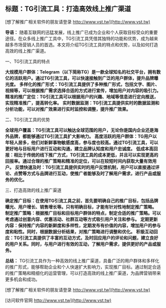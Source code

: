 ## **标题：TG引流工具：打造高效线上推广渠道**

[想了解推广相关软件的朋友请登录 http://www.vst.tw](http://www.vst.tw)

**导语：**
随着互联网的迅猛发展，线上推广已成为企业和个人获取目标受众的重要途径。在众多线上推广工具中，TG引流工具凭借其独特的功能和优势，成为越来越多市场营销人员的首选。本文将介绍TG引流工具的特点和优势，以及如何打造高效的线上推广渠道。

一、TG引流工具的特点

**大规模用户群体：Telegram（以下简称TG）是一款全球知名的社交平台，拥有数亿的活跃用户。通过TG引流工具，可以快速接触到广泛的用户群体，提升品牌曝光度。**
**多样化的推广形式：TG引流工具提供了多种推广形式，包括文字、图片、视频等，可以根据推广需求选择合适的方式进行宣传，增加用户对内容的吸引力。**
**精准的推广定位：TG引流工具可以根据用户的兴趣、地域等信息进行定向推送，实现精准推广，提高转化率。**
**实时数据监测：TG引流工具提供实时的数据监测和分析功能，可以对推广效果进行实时监控和调整，提升推广效果。**

二、TG引流工具的优势

**全球用户覆盖：TG引流工具可以触达全球范围的用户，无论你是国内企业还是海外品牌，都能够通过TG引流工具扩大影响力。**
**高度活跃的用户群体：TG用户以年轻人居多，他们对新鲜事物敏感度高，参与度也较高。通过TG引流工具，可以更好地与目标用户进行互动和沟通，建立品牌认知度和用户忠诚度。**
**低成本高回报：相比于传统的线下推广方式，TG引流工具的成本更低，并且可以实现更高的回报率。通过合理的推广策略和精准的定位，可以在较短时间内获取大量有效用户。**
**反馈快速及时：TG引流工具提供实时的用户反馈机制，用户可以直接通过评论、点赞等方式与品牌进行互动，使推广者能够及时了解用户需求，进行产品或服务的优化。**

三、打造高效的线上推广渠道

**确定推广目标：在使用TG引流工具之前，首先要明确自己的推广目标，包括品牌曝光、用户增长、销售增长等。只有明确目标，才能有针对性地制定推广策略。**
**制定推广策略：根据推广目标和目标用户群体的特点，制定合适的推广策略。可以考虑通过创意内容、优惠活动、社群互动等方式吸引用户关注和参与。**
**定期更新内容：保持推广内容的新鲜度和多样性，定期发布有价值的内容，增加用户的参与度和粘性。同时，根据数据分析结果，对推广策略进行调整和优化。**
**积极互动回应：TG引流工具提供了丰富的互动方式，及时回应用户的评论和问题，建立良好的用户关系。同时，与用户进行有效的互动，了解用户需求，提供更好的产品或服务。**

**总结：**
TG引流工具作为一种高效的线上推广渠道，具备广泛的用户群体和多样化的推广形式，能够帮助企业和个人快速扩大影响力，实现推广目标。通过制定合适的推广策略和精细化的运营管理，可以打造高效的线上推广渠道，为品牌营销带来更多机会和成功。

[想了解推广相关软件的朋友请登录 http://www.vst.tw](http://www.vst.tw)


[访问软件官网 http://www.vst.tw](http://www.vst.tw)
